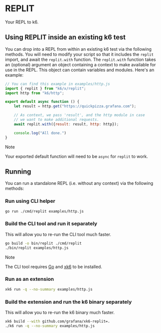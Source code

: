 # REPLIT

Your REPL to k6.

## Using REPLIT inside an existing k6 test

You can drop into a REPL from within an existing k6 test via the following methods.
You will need to modify your script so that it includes the `replit` import, and await the `replit.with` function.
The `replit.with` function takes an (optional) argument an object containing a context to make available for use in the REPL. This object can contain variables and modules. Here's an example:

```js
// You can find this example in examples/http.js
import { replit } from "k6/x/replit";
import http from "k6/http";

export default async function () {
    let result = http.get("https://quickpizza.grafana.com");

    // As context, we pass 'result', and the http module in case
    // we want to make additional requests.
    await replit.with({result: result, http: http});

    console.log("All done.")
}
```

> [!NOTE]
> Your exported default function will need to be `async` for `replit` to work.

## Running

You can run a standalone REPL (i.e. without any context) via the following methods:

### Run using CLI helper

```bash
go run ./cmd/replit examples/http.js
```

### Build the CLI tool and run it separately

This will allow you to re-run the CLI tool much faster.

```bash
go build -o bin/replit ./cmd/replit
./bin/replit examples/http.js
```

> [!NOTE]
> The CLI tool requires [Go](https://go.dev/doc/install) and [xk6](https://github.com/grafana/xk6) to be installed.


### Run as an extension

```bash
xk6 run -q --no-summary examples/http.js
```

### Build the extension and run the k6 binary separately

This will allow you to re-run the k6 binary much faster.

```bash
xk6 build --with github.com/grafana/xk6-replit=.
./k6 run -q --no-summary examples/http.js
```
